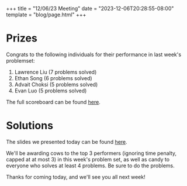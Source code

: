 +++
title = "12/06/23 Meeting"
date = "2023-12-06T20:28:55-08:00"
template = "blog/page.html"
+++

# Prizes

Congrats to the following individuals for their performance in last week's problemset:
1. Lawrence Liu (7 problems solved)
2. Ethan Song (6 problems solved)
3. Advait Choksi (5 problems solved)
4. Evan Luo (5 problems solved)

The full scoreboard can be found [here](https://codeforces.com/group/56LvjuJGwY/contest/489771/standings/groupmates/true).

# Solutions

The slides we presented today can be found [here](https://docs.google.com/presentation/d/15T0i4m9xXm-ODAXRei_VdIDc9M6PugR829vsE0IiD4o/edit?usp=sharing).

We'll be awarding cows to the top 3 performers (ignoring time penalty, capped at at most 3) in this week's problem set, as well as candy to everyone who solves at least 4 problems.
Be sure to do the problems.

Thanks for coming today, and we'll see you all next week!
